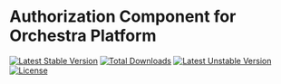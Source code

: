 Authorization Component for Orchestra Platform
==============

[![Latest Stable Version](https://poser.pugx.org/orchestra/authorization/version)](https://packagist.org/packages/orchestra/authorization)
[![Total Downloads](https://poser.pugx.org/orchestra/authorization/downloads)](https://packagist.org/packages/orchestra/authorization)
[![Latest Unstable Version](https://poser.pugx.org/orchestra/authorization/v/unstable)](//packagist.org/packages/orchestra/authorization)
[![License](https://poser.pugx.org/orchestra/authorization/license)](https://packagist.org/packages/orchestra/authorization)
